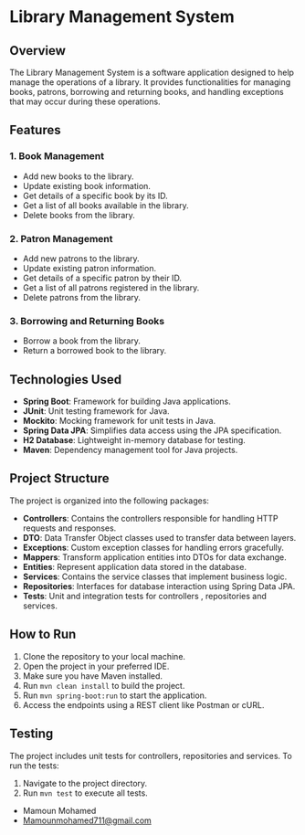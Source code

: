 # Library Management System

## Overview

The Library Management System is a software application designed to help manage the operations of a library. It provides functionalities for managing books, patrons, borrowing and returning books, and handling exceptions that may occur during these operations.

## Features

### 1. Book Management
- Add new books to the library.
- Update existing book information.
- Get details of a specific book by its ID.
- Get a list of all books available in the library.
- Delete books from the library.

### 2. Patron Management
- Add new patrons to the library.
- Update existing patron information.
- Get details of a specific patron by their ID.
- Get a list of all patrons registered in the library.
- Delete patrons from the library.

### 3. Borrowing and Returning Books
- Borrow a book from the library.
- Return a borrowed book to the library.

## Technologies Used

- **Spring Boot**: Framework for building Java applications.
- **JUnit**: Unit testing framework for Java.
- **Mockito**: Mocking framework for unit tests in Java.
- **Spring Data JPA**: Simplifies data access using the JPA specification.
- **H2 Database**: Lightweight in-memory database for testing.
- **Maven**: Dependency management tool for Java projects.

## Project Structure

The project is organized into the following packages:

- **Controllers**: Contains the controllers responsible for handling HTTP requests and responses.
- **DTO**: Data Transfer Object classes used to transfer data between layers.
- **Exceptions**: Custom exception classes for handling errors gracefully.
- **Mappers**: Transform application entities into DTOs for data exchange.
- **Entities**: Represent application data stored in the database.
- **Services**: Contains the service classes that implement business logic.
- **Repositories**: Interfaces for database interaction using Spring Data JPA.
- **Tests**: Unit and integration tests for controllers , repositories and services.

## How to Run

1. Clone the repository to your local machine.
2. Open the project in your preferred IDE.
3. Make sure you have Maven installed.
4. Run `mvn clean install` to build the project.
5. Run `mvn spring-boot:run` to start the application.
6. Access the endpoints using a REST client like Postman or cURL.

## Testing

The project includes unit tests for controllers, repositories and services. To run the tests:

1. Navigate to the project directory.
2. Run `mvn test` to execute all tests.

- Mamoun Mohamed
- Mamounmohamed711@gmail.com
